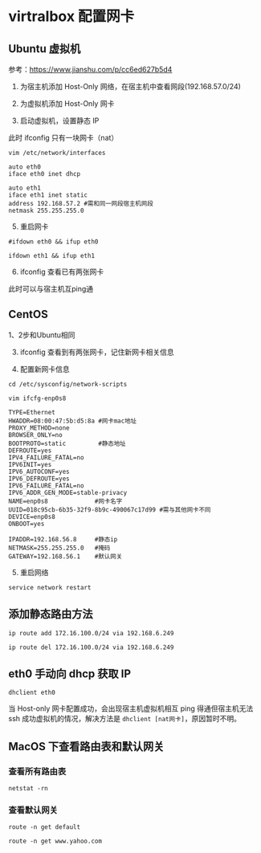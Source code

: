 # virtralbox 配置网卡

## Ubuntu 虚拟机

参考：https://www.jianshu.com/p/cc6ed627b5d4

1. 为宿主机添加 Host-Only 网络，在宿主机中查看网段(192.168.57.0/24)

2. 为虚拟机添加 Host-Only 网卡

3. 启动虚拟机，设置静态 IP

此时 ifconfig 只有一块网卡（nat）

`vim /etc/network/interfaces`

```
auto eth0
iface eth0 inet dhcp

auto eth1
iface eth1 inet static
address 192.168.57.2 #需和同一网段宿主机网段
netmask 255.255.255.0
``` 

5. 重启网卡

```
#ifdown eth0 && ifup eth0

ifdown eth1 && ifup eth1
```


6. ifconfig 查看已有两张网卡

此时可以与宿主机互ping通

## CentOS

1、2步和Ubuntu相同

3. ifconfig 查看到有两张网卡，记住新网卡相关信息

4. 配置新网卡信息

```
cd /etc/sysconfig/network-scripts

vim ifcfg-enp0s8
```


```
TYPE=Ethernet
HWADDR=08:00:47:5b:d5:8a #网卡mac地址
PROXY_METHOD=none
BROWSER_ONLY=no
BOOTPROTO=static		 #静态地址
DEFROUTE=yes
IPV4_FAILURE_FATAL=no
IPV6INIT=yes
IPV6_AUTOCONF=yes
IPV6_DEFROUTE=yes
IPV6_FAILURE_FATAL=no
IPV6_ADDR_GEN_MODE=stable-privacy
NAME=enp0s8 			#网卡名字
UUID=018c95cb-6b35-32f9-8b9c-490067c17d99 #需与其他网卡不同
DEVICE=enp0s8
ONBOOT=yes

IPADDR=192.168.56.8     #静态ip
NETMASK=255.255.255.0   #掩码
GATEWAY=192.168.56.1    #默认网关

```

5. 重启网络

```
service network restart
```


## 添加静态路由方法

```
ip route add 172.16.100.0/24 via 192.168.6.249

ip route del 172.16.100.0/24 via 192.168.6.249
```

## eth0 手动向 dhcp 获取 IP

```
dhclient eth0
```

当 Host-only 网卡配置成功，会出现宿主机虚拟机相互 ping 得通但宿主机无法 ssh 成功虚拟机的情况，解决方法是 `dhclient [nat网卡]`，原因暂时不明。

## MacOS 下查看路由表和默认网关

### 查看所有路由表

`netstat -rn`

### 查看默认网关

`route -n get default`

`route -n get www.yahoo.com`

